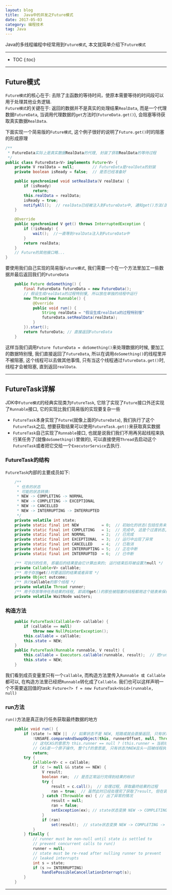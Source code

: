 ```yaml
---
layout: blog
title:  Java中的并发之Future模式
date: 2017-05-03
category: 编程技术
tag: Java
---
```

Java的多线程编程中经常用到`Future模式`, 本文就简单介绍下`Future模式`



*****

* TOC
{:toc}

*****

## Future模式
`Future模式`的核心在于: 去除了主函数的等待时间，使原本需要等待的时间段可以用于处理其他业务逻辑.  
`Future模式`的关键在于: 返回的数据并不是真实的处理结果`RealData`, 而是一个代理数据`FutureData`, 当调用代理数据的`get`方法时(`FutureData.get()`), 会阻塞等待获取真实数据`RealData`.

下面实现一个简易版的`Future模式`, 这个例子很好的说明了`Future.get()`时的阻塞的形成原理

~~~java
/**
 * FutureData实际上是真实数据RealData的代理, 封装了获取RealData的等待过程
 */
public class FutureData<V> implements Future<V> {
    private V realData = null;        // FutureData是realData的封装
    private boolean isReady = false;  // 是否已经准备好

    public synchronized void setRealData(V realData) {
        if (isReady)
            return;
        this.realData = realData;
        isReady = true;
        notifyAll();  // realData已经被注入到FutureData中, 通知get()方法(因为get方法里在等待锁)
    }

    @Override
    public synchronized V get() throws InterruptedException {
        if (!isReady) {
            wait();  //一直等到realData注入到FutureData中
        }
        return realData;
    }
    // Future的其他接口略...
}
~~~

要使用我们自己实现的简易版`Future模式`, 我们需要一个在一个方法里加工一些数据并最后返回我们的`FutureData`

~~~java
    public Future doSomething() {
        final FutureData futureData = new FutureData();
        // 假设生成realData的过程特别慢, 所以放在单独的线程中运行
        new Thread(new Runnable() {
            @Override
            public void run() {
                String realData = "假设生成realData的过程特别慢"
                futureData.setRealData(realData);
            }
        }).start();
        return futureData; // 直接返回FutureData
    }
~~~

这样当我们调用`Future futureData = doSomething()`来处理数据的时候, 要加工的数据特别慢, 我们直接返回了`FutureData`, 所以在调用`doSomething()`的线程里并不被阻塞, 这个线程可以去做其他事情, 只有当这个线程通过`futureData.get()`时, 线程才会被阻塞, 直到返回`realData`.

******

## FutureTask详解

JDK中`Future模式`的经典实现类为`FutureTask`, 它除了实现了`Future`接口外还实现了`Runnable`接口, 它的实现比我们简易版的实现要复杂一些

* `FutureTask`本身实现了`Future`(就像上面的`FutureData`), 我们执行了这个`FutureTask`之后, 想要获取结果可以使用`FutureTask.get()`来获取真实数据
* `FutureTask`自己实现了`Runnable`接口, 也就是说我们我们不用再另起线程来执行某任务了(就像`doSomething()`里做的), 可以直接使用`Thread`去启动这个`FutureTask`或者把它交给一个`ExecutorService`去执行.

### FutureTask的结构

`FutureTask`内部的主要成员如下:

~~~java
    /**
     * 任务的状态
     * 可能的状态转换:
     * NEW -> COMPLETING -> NORMAL
     * NEW -> COMPLETING -> EXCEPTIONAL
     * NEW -> CANCELLED
     * NEW -> INTERRUPTING -> INTERRUPTED
     */
    private volatile int state;
    private static final int NEW          = 0;  // 初始化的状态(包括任务未启动, 任务执行中, 任务刚跑完)
    private static final int COMPLETING   = 1;  // 完成中, 这是个过渡状态, 任务跑完了但是还没给outcome赋值
    private static final int NORMAL       = 2;  // 已完成
    private static final int EXCEPTIONAL  = 3;  // 运行中出现了异常
    private static final int CANCELLED    = 4;  // 已取消
    private static final int INTERRUPTING = 5;  // 正在中断
    private static final int INTERRUPTED  = 6;  // 已中断

    /** 可执行的任务, 即最后的结果是由它计算出来的; 运行结束后将被设置为null */
    private Callable<V> callable;
    /** 用于存放get()时要返回的结果或者异常 */
    private Object outcome;
    /** 执行callable的那个线程 */
    private volatile Thread runner;
    /** 用于存放等待任务结果的线程, 即调用get()的那些被阻塞的线程都用这个链表来保存, 以便于结果完成时把等待的线程唤醒 */
    private volatile WaitNode waiters;
~~~

### 构造方法

~~~java
    public FutureTask(Callable<V> callable) {
        if (callable == null)
            throw new NullPointerException();
        this.callable = callable;
        this.state = NEW;
    }
    public FutureTask(Runnable runnable, V result) {
        this.callable = Executors.callable(runnable, result);  // 把runnable转成了callable
        this.state = NEW;
    }
~~~

我们看到成员变量里只有一个`callable`, 而构造方法里传入`Runnable 或 Callable`都可以, 在构造方法里已经把`Runnable`转化成了`Callable`. 我们也可以这样声明一个不需要返回值的task: `Future<?> f = new FutureTask<Void>(runnable, null)`

### run方法
`run()`方法是真正执行任务获取最终数据的地方

~~~java
    public void run() {
        if (state != NEW ||  // 如果状态不是 NEW, 短路或就会直接返回, 只有状态 是NEW的时候才会执行后面的CAS
            !UNSAFE.compareAndSwapObject(this, runnerOffset, null, Thread.currentThread()))
            // 这句CAS的意思为 this.runner == null ? (this.runner = 当前线程, 然后返回true) : (返回 false)
            // CAS是一个原子操作, 整个if的意思是, 只有状态为NEW且头一回被线程执行(this.runner == null)才会把当前线程赋值给 this.runner
            return;
        try {
            Callable<V> c = callable;
            if (c != null && state == NEW) {
                V result;
                boolean ran;  // 是否正常运行完得到结果的标识
                try {
                    result = c.call();  // 处理过程, 获取最终结果的过程
                    ran = true;  // 虽然此时已经处理完了获取了result, 但在调用 set 之前state一直是NEW
                } catch (Throwable ex) { // 出了异常的情况
                    result = null;
                    ran = false;
                    setException(ex); // state状态变换 NEW -> COMPLETING -> EXCEPTIONAL
                }
                if (ran)
                    set(result);  // state状态变换 NEW -> COMPLETING -> NORMAL
            }
        } finally {
            // runner must be non-null until state is settled to
            // prevent concurrent calls to run()
            runner = null;
            // state must be re-read after nulling runner to prevent
            // leaked interrupts
            int s = state;
            if (s >= INTERRUPTING)
                handlePossibleCancellationInterrupt(s);
        }
    }
~~~
******
